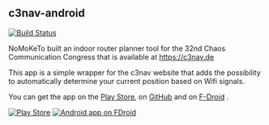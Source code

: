 c3nav-android
-------------

[![Build Status](https://travis-ci.org/raphaelm/c3nav-android.svg?branch=master)](https://travis-ci.org/raphaelm/c3nav-android)

NoMoKeTo built an indoor router planner tool for the 32nd Chaos
Communication Congress that is available at https://c3nav.de

This app is a simple wrapper for the c3nav website that adds the
possibility to automatically determine your current position
based on Wifi signals.

You can get the app on the [Play Store](https://play.google.com/store/apps/details?id=de.c3nav.droid),
on [GitHub](https://github.com/raphaelm/c3nav-android/releases) and on [F-Droid](https://f-droid.org/repository/browse/?fdid=de.c3nav.droid) .

[![Play Store](https://developer.android.com/images/brand/en_app_rgb_wo_60.png)](https://play.google.com/store/apps/details?id=de.c3nav.droid)
[![Android app on FDroid](https://f-droid.org/wiki/images/c/c4/F-Droid-button_available-on.png)](https://f-droid.org/repository/browse/?fdid=de.c3nav.droid)
